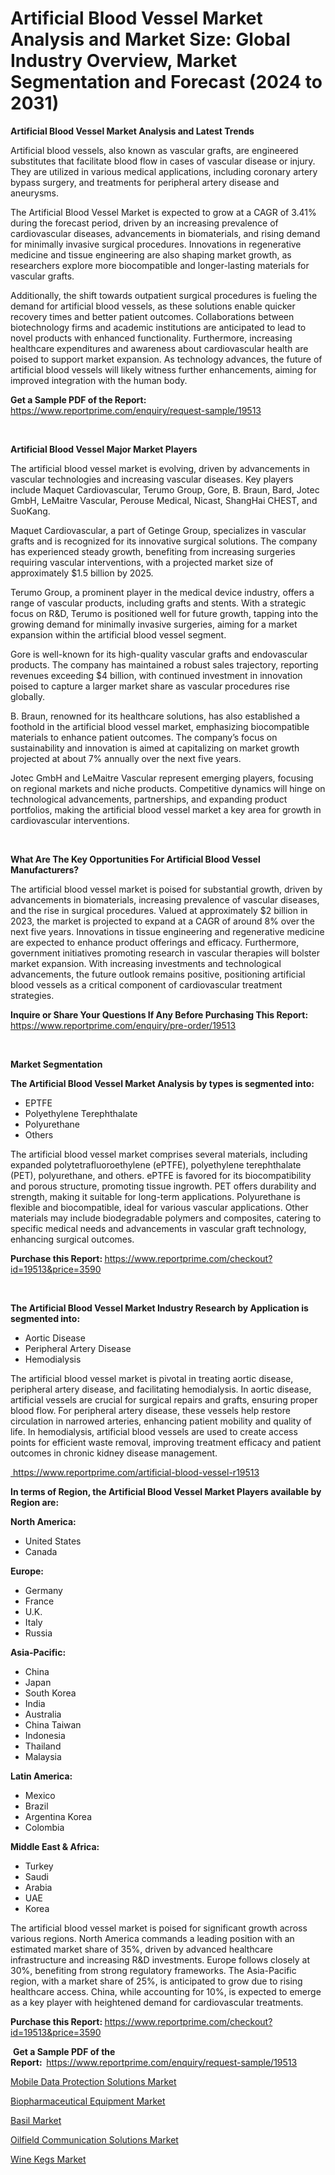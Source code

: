 <p><h1>Artificial Blood Vessel Market Analysis and Market Size: Global Industry Overview, Market Segmentation and Forecast (2024 to 2031)</h1></p><p><strong>Artificial Blood Vessel Market Analysis and Latest Trends</strong></p>
<p><p>Artificial blood vessels, also known as vascular grafts, are engineered substitutes that facilitate blood flow in cases of vascular disease or injury. They are utilized in various medical applications, including coronary artery bypass surgery, and treatments for peripheral artery disease and aneurysms. </p><p>The Artificial Blood Vessel Market is expected to grow at a CAGR of 3.41% during the forecast period, driven by an increasing prevalence of cardiovascular diseases, advancements in biomaterials, and rising demand for minimally invasive surgical procedures. Innovations in regenerative medicine and tissue engineering are also shaping market growth, as researchers explore more biocompatible and longer-lasting materials for vascular grafts. </p><p>Additionally, the shift towards outpatient surgical procedures is fueling the demand for artificial blood vessels, as these solutions enable quicker recovery times and better patient outcomes. Collaborations between biotechnology firms and academic institutions are anticipated to lead to novel products with enhanced functionality. Furthermore, increasing healthcare expenditures and awareness about cardiovascular health are poised to support market expansion. As technology advances, the future of artificial blood vessels will likely witness further enhancements, aiming for improved integration with the human body.</p></p>
<p><strong>Get a Sample PDF of the Report:&nbsp;</strong> <a href="https://www.reportprime.com/enquiry/request-sample/19513?utm_campaign=1129&utm_medium=2&utm_source=Github&utm_content=ia&utm_term=28112024&utm_id=artificial-blood-vessel">https://www.reportprime.com/enquiry/request-sample/19513</a></p>
<p>&nbsp;</p>
<p><strong>Artificial Blood Vessel Major Market Players</strong></p>
<p><p>The artificial blood vessel market is evolving, driven by advancements in vascular technologies and increasing vascular diseases. Key players include Maquet Cardiovascular, Terumo Group, Gore, B. Braun, Bard, Jotec GmbH, LeMaitre Vascular, Perouse Medical, Nicast, ShangHai CHEST, and SuoKang.</p><p>Maquet Cardiovascular, a part of Getinge Group, specializes in vascular grafts and is recognized for its innovative surgical solutions. The company has experienced steady growth, benefiting from increasing surgeries requiring vascular interventions, with a projected market size of approximately $1.5 billion by 2025.</p><p>Terumo Group, a prominent player in the medical device industry, offers a range of vascular products, including grafts and stents. With a strategic focus on R&D, Terumo is positioned well for future growth, tapping into the growing demand for minimally invasive surgeries, aiming for a market expansion within the artificial blood vessel segment.</p><p>Gore is well-known for its high-quality vascular grafts and endovascular products. The company has maintained a robust sales trajectory, reporting revenues exceeding $4 billion, with continued investment in innovation poised to capture a larger market share as vascular procedures rise globally.</p><p>B. Braun, renowned for its healthcare solutions, has also established a foothold in the artificial blood vessel market, emphasizing biocompatible materials to enhance patient outcomes. The company’s focus on sustainability and innovation is aimed at capitalizing on market growth projected at about 7% annually over the next five years.</p><p>Jotec GmbH and LeMaitre Vascular represent emerging players, focusing on regional markets and niche products. Competitive dynamics will hinge on technological advancements, partnerships, and expanding product portfolios, making the artificial blood vessel market a key area for growth in cardiovascular interventions.</p></p>
<p>&nbsp;</p>
<p><strong>What Are The Key Opportunities For Artificial Blood Vessel Manufacturers?</strong></p>
<p><p>The artificial blood vessel market is poised for substantial growth, driven by advancements in biomaterials, increasing prevalence of vascular diseases, and the rise in surgical procedures. Valued at approximately $2 billion in 2023, the market is projected to expand at a CAGR of around 8% over the next five years. Innovations in tissue engineering and regenerative medicine are expected to enhance product offerings and efficacy. Furthermore, government initiatives promoting research in vascular therapies will bolster market expansion. With increasing investments and technological advancements, the future outlook remains positive, positioning artificial blood vessels as a critical component of cardiovascular treatment strategies.</p></p>
<p><strong>Inquire or Share Your Questions If Any Before Purchasing This Report:</strong> <a href="https://www.reportprime.com/enquiry/pre-order/19513?utm_campaign=1129&utm_medium=2&utm_source=Github&utm_content=ia&utm_term=28112024&utm_id=artificial-blood-vessel">https://www.reportprime.com/enquiry/pre-order/19513</a></p>
<p>&nbsp;</p>
<p><strong>Market Segmentation</strong></p>
<p><strong>The Artificial Blood Vessel Market Analysis by types is segmented into:</strong></p>
<p><ul><li>EPTFE</li><li>Polyethylene Terephthalate</li><li>Polyurethane</li><li>Others</li></ul></p>
<p><p>The artificial blood vessel market comprises several materials, including expanded polytetrafluoroethylene (ePTFE), polyethylene terephthalate (PET), polyurethane, and others. ePTFE is favored for its biocompatibility and porous structure, promoting tissue ingrowth. PET offers durability and strength, making it suitable for long-term applications. Polyurethane is flexible and biocompatible, ideal for various vascular applications. Other materials may include biodegradable polymers and composites, catering to specific medical needs and advancements in vascular graft technology, enhancing surgical outcomes.</p></p>
<p><strong>Purchase this Report:&nbsp;</strong><a href="https://www.reportprime.com/checkout?id=19513&price=3590&utm_campaign=1129&utm_medium=2&utm_source=Github&utm_content=ia&utm_term=28112024&utm_id=artificial-blood-vessel">https://www.reportprime.com/checkout?id=19513&price=3590</a></p>
<p>&nbsp;</p>
<p><strong>The Artificial Blood Vessel Market Industry Research by Application is segmented into:</strong></p>
<p><ul><li>Aortic Disease</li><li>Peripheral Artery Disease</li><li>Hemodialysis</li></ul></p>
<p><p>The artificial blood vessel market is pivotal in treating aortic disease, peripheral artery disease, and facilitating hemodialysis. In aortic disease, artificial vessels are crucial for surgical repairs and grafts, ensuring proper blood flow. For peripheral artery disease, these vessels help restore circulation in narrowed arteries, enhancing patient mobility and quality of life. In hemodialysis, artificial blood vessels are used to create access points for efficient waste removal, improving treatment efficacy and patient outcomes in chronic kidney disease management.</p></p>
<p><a href="https://www.reportprime.com/artificial-blood-vessel-r19513?utm_campaign=1129&utm_medium=2&utm_source=Github&utm_content=ia&utm_term=28112024&utm_id=artificial-blood-vessel">&nbsp;https://www.reportprime.com/artificial-blood-vessel-r19513</a></p>
<p><strong>In terms of Region, the Artificial Blood Vessel Market Players available by Region are:</strong></p>
<p>
    <p> <strong> North America: </strong>
        <ul>
            <li>United States</li>
            <li>Canada</li>
        </ul>
        </p> 
    <p> <strong> Europe: </strong>
        <ul>
            <li>Germany</li>
            <li>France</li>
            <li>U.K.</li>
            <li>Italy</li>
            <li>Russia</li>
        </ul>
        </p> 
    <p> <strong> Asia-Pacific: </strong>
        <ul>
            <li>China</li>
            <li>Japan</li>
            <li>South Korea</li>
            <li>India</li>
            <li>Australia</li>
            <li>China Taiwan</li>
            <li>Indonesia</li>
            <li>Thailand</li>
            <li>Malaysia</li>
        </ul>
        </p> 
    <p> <strong> Latin America: </strong>
        <ul>
            <li>Mexico</li>
            <li>Brazil</li>
            <li>Argentina Korea</li>
            <li>Colombia</li>
        </ul>
        </p> 
    <p> <strong> Middle East & Africa: </strong>
        <ul>
            <li>Turkey</li>
            <li>Saudi</li>
            <li>Arabia</li>
            <li>UAE</li>
            <li>Korea</li>
        </ul>
    </p>
    </p>
<p><p>The artificial blood vessel market is poised for significant growth across various regions. North America commands a leading position with an estimated market share of 35%, driven by advanced healthcare infrastructure and increasing R&D investments. Europe follows closely at 30%, benefiting from strong regulatory frameworks. The Asia-Pacific region, with a market share of 25%, is anticipated to grow due to rising healthcare access. China, while accounting for 10%, is expected to emerge as a key player with heightened demand for cardiovascular treatments.</p></p>
<p><strong>Purchase this Report: </strong><a href="https://www.reportprime.com/checkout?id=19513&price=3590&utm_campaign=1129&utm_medium=2&utm_source=Github&utm_content=ia&utm_term=28112024&utm_id=artificial-blood-vessel">https://www.reportprime.com/checkout?id=19513&price=3590</a></p>
<p>&nbsp;<strong>Get a Sample PDF of the Report:&nbsp;&nbsp;</strong><a href="https://www.reportprime.com/enquiry/request-sample/19513?utm_campaign=1129&utm_medium=2&utm_source=Github&utm_content=ia&utm_term=28112024&utm_id=artificial-blood-vessel">https://www.reportprime.com/enquiry/request-sample/19513</a></p>
<p><strong></strong></p>
<p><p><a href="https://issuu.com/reportprime-2/docs/mobile-data-protection-solutions-ma_e7b1ad795c7b57?utm_campaign=1129&utm_medium=2&utm_source=Github&utm_content=ia&utm_term=28112024&utm_id=artificial-blood-vessel">Mobile Data Protection Solutions Market</a></p><p><a href="https://www.linkedin.com/pulse/global-biopharmaceutical-equipment-nexus-sector-confluences-gfk7f?utm_campaign=1129&utm_medium=2&utm_source=Github&utm_content=ia&utm_term=28112024&utm_id=artificial-blood-vessel">Biopharmaceutical Equipment Market</a></p><p><a href="https://www.linkedin.com/pulse/trend-analysis-basil-market-expected-growth-7-cagr-through-wk9tf?utm_campaign=1129&utm_medium=2&utm_source=Github&utm_content=ia&utm_term=28112024&utm_id=artificial-blood-vessel">Basil Market</a></p><p><a href="https://issuu.com/reportprime-2/docs/oilfield-communication-solutions-ma_f714090619a78e?utm_campaign=1129&utm_medium=2&utm_source=Github&utm_content=ia&utm_term=28112024&utm_id=artificial-blood-vessel">Oilfield Communication Solutions Market</a></p><p><a href="https://www.linkedin.com/pulse/comprehensive-review-wine-kegs-market-size-revenue-trends-uo7jf?utm_campaign=1129&utm_medium=2&utm_source=Github&utm_content=ia&utm_term=28112024&utm_id=artificial-blood-vessel">Wine Kegs Market</a></p></p>